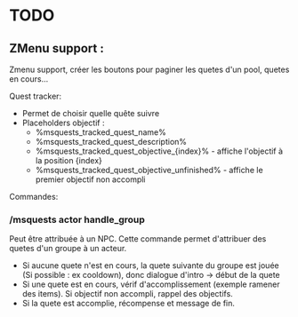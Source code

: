 # TODO

## ZMenu support :

Zmenu support, créer les boutons pour paginer les quetes d'un pool, quetes en cours...

Quest tracker:
- Permet de choisir quelle quête suivre
- Placeholders objectif :
   - %msquests_tracked_quest_name%
   - %msquests_tracked_quest_description%
   - %msquests_tracked_quest_objective_{index}% - affiche l'objectif à la position {index}
   - %msquests_tracked_quest_objective_unfinished% - affiche le premier objectif non accompli

Commandes:

### /msquests actor <actor type> <actor> handle_group <group> 
Peut être attribuée à un NPC. Cette commande permet d'attribuer des quetes d'un groupe à un acteur.
- Si aucune quete n'est en cours, la quete suivante du groupe est jouée (Si possible : ex cooldown), donc dialogue d'intro -> début de la quete
- Si une quete est en cours, vérif d'accomplissement (exemple ramener des items). Si objectif non accompli, rappel des objectifs.
- Si la quete est accomplie, récompense et message de fin.



